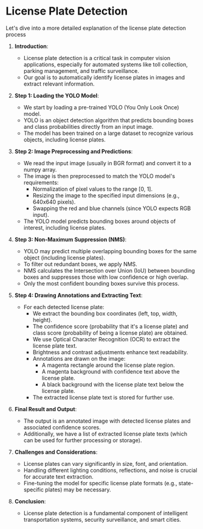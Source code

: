 ﻿# License Plate Detection
 Let's dive into a more detailed explanation of the license plate detection process
 1. **Introduction**:
    - License plate detection is a critical task in computer vision applications, especially for automated systems like toll collection, parking management, and traffic surveillance.
    - Our goal is to automatically identify license plates in images and extract relevant information.

2. **Step 1: Loading the YOLO Model**:
    - We start by loading a pre-trained YOLO (You Only Look Once) model.
    - YOLO is an object detection algorithm that predicts bounding boxes and class probabilities directly from an input image.
    - The model has been trained on a large dataset to recognize various objects, including license plates.

3. **Step 2: Image Preprocessing and Predictions**:
    - We read the input image (usually in BGR format) and convert it to a numpy array.
    - The image is then preprocessed to match the YOLO model's requirements:
        - Normalization of pixel values to the range [0, 1].
        - Resizing the image to the specified input dimensions (e.g., 640x640 pixels).
        - Swapping the red and blue channels (since YOLO expects RGB input).
    - The YOLO model predicts bounding boxes around objects of interest, including license plates.

4. **Step 3: Non-Maximum Suppression (NMS)**:
    - YOLO may predict multiple overlapping bounding boxes for the same object (including license plates).
    - To filter out redundant boxes, we apply NMS.
    - NMS calculates the Intersection over Union (IoU) between bounding boxes and suppresses those with low confidence or high overlap.
    - Only the most confident bounding boxes survive this process.

5. **Step 4: Drawing Annotations and Extracting Text**:
    - For each detected license plate:
        - We extract the bounding box coordinates (left, top, width, height).
        - The confidence score (probability that it's a license plate) and class score (probability of being a license plate) are obtained.
        - We use Optical Character Recognition (OCR) to extract the license plate text.
        - Brightness and contrast adjustments enhance text readability.
        - Annotations are drawn on the image:
            - A magenta rectangle around the license plate region.
            - A magenta background with confidence text above the license plate.
            - A black background with the license plate text below the license plate.
        - The extracted license plate text is stored for further use.

6. **Final Result and Output**:
    - The output is an annotated image with detected license plates and associated confidence scores.
    - Additionally, we have a list of extracted license plate texts (which can be used for further processing or storage).

7. **Challenges and Considerations**:
    - License plates can vary significantly in size, font, and orientation.
    - Handling different lighting conditions, reflections, and noise is crucial for accurate text extraction.
    - Fine-tuning the model for specific license plate formats (e.g., state-specific plates) may be necessary.

8. **Conclusion**:
    - License plate detection is a fundamental component of intelligent transportation systems, security surveillance, and smart cities.

